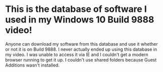 # This is the database of software I used in my Windows 10 Build 9888 video!
Anyone can download my software from this database and use it whether or not it is on Build 9888.
I never actually ended up using this database in my video. I was unable to access it via IE and I couldn't get a modern browser running to get it up. I couldn't use shared folders because Guest Additions wasn't installed.
